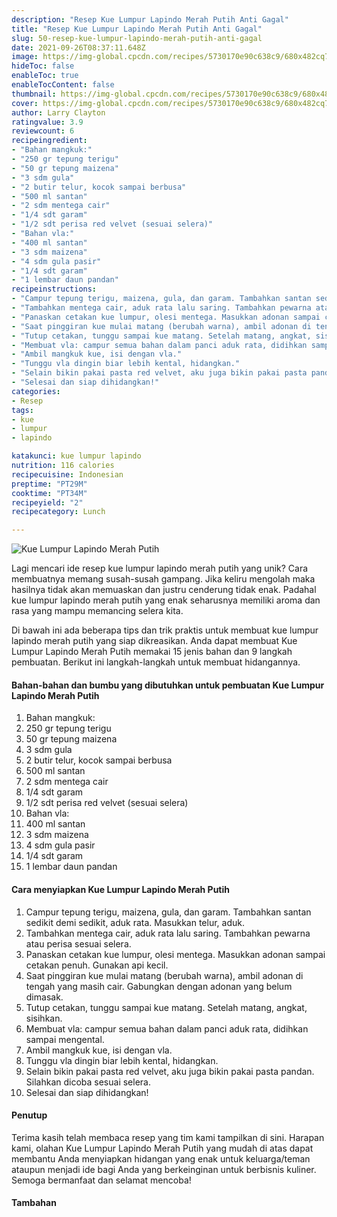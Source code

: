 ```yaml
---
description: "Resep Kue Lumpur Lapindo Merah Putih Anti Gagal"
title: "Resep Kue Lumpur Lapindo Merah Putih Anti Gagal"
slug: 50-resep-kue-lumpur-lapindo-merah-putih-anti-gagal
date: 2021-09-26T08:37:11.648Z
image: https://img-global.cpcdn.com/recipes/5730170e90c638c9/680x482cq70/kue-lumpur-lapindo-merah-putih-foto-resep-utama.jpg
hideToc: false
enableToc: true
enableTocContent: false
thumbnail: https://img-global.cpcdn.com/recipes/5730170e90c638c9/680x482cq70/kue-lumpur-lapindo-merah-putih-foto-resep-utama.jpg
cover: https://img-global.cpcdn.com/recipes/5730170e90c638c9/680x482cq70/kue-lumpur-lapindo-merah-putih-foto-resep-utama.jpg
author: Larry Clayton
ratingvalue: 3.9
reviewcount: 6
recipeingredient:
- "Bahan mangkuk:"
- "250 gr tepung terigu"
- "50 gr tepung maizena"
- "3 sdm gula"
- "2 butir telur, kocok sampai berbusa"
- "500 ml santan"
- "2 sdm mentega cair"
- "1/4 sdt garam"
- "1/2 sdt perisa red velvet (sesuai selera)"
- "Bahan vla:"
- "400 ml santan"
- "3 sdm maizena"
- "4 sdm gula pasir"
- "1/4 sdt garam"
- "1 lembar daun pandan"
recipeinstructions:
- "Campur tepung terigu, maizena, gula, dan garam. Tambahkan santan sedikit demi sedikit, aduk rata. Masukkan telur, aduk."
- "Tambahkan mentega cair, aduk rata lalu saring. Tambahkan pewarna atau perisa sesuai selera."
- "Panaskan cetakan kue lumpur, olesi mentega. Masukkan adonan sampai cetakan penuh. Gunakan api kecil."
- "Saat pinggiran kue mulai matang (berubah warna), ambil adonan di tengah yang masih cair. Gabungkan dengan adonan yang belum dimasak."
- "Tutup cetakan, tunggu sampai kue matang. Setelah matang, angkat, sisihkan."
- "Membuat vla: campur semua bahan dalam panci aduk rata, didihkan sampai mengental."
- "Ambil mangkuk kue, isi dengan vla."
- "Tunggu vla dingin biar lebih kental, hidangkan."
- "Selain bikin pakai pasta red velvet, aku juga bikin pakai pasta pandan. Silahkan dicoba sesuai selera."
- "Selesai dan siap dihidangkan!"
categories:
- Resep
tags:
- kue
- lumpur
- lapindo

katakunci: kue lumpur lapindo 
nutrition: 116 calories
recipecuisine: Indonesian
preptime: "PT29M"
cooktime: "PT34M"
recipeyield: "2"
recipecategory: Lunch

---
```



![Kue Lumpur Lapindo Merah Putih](https://img-global.cpcdn.com/recipes/5730170e90c638c9/680x482cq70/kue-lumpur-lapindo-merah-putih-foto-resep-utama.jpg)

Lagi mencari ide resep kue lumpur lapindo merah putih yang unik? Cara membuatnya memang susah-susah gampang. Jika keliru mengolah maka hasilnya tidak akan memuaskan dan justru cenderung tidak enak. Padahal kue lumpur lapindo merah putih yang enak seharusnya memiliki aroma dan rasa yang mampu memancing selera kita.




Di bawah ini ada beberapa tips dan trik praktis untuk membuat kue lumpur lapindo merah putih yang siap dikreasikan. Anda dapat membuat Kue Lumpur Lapindo Merah Putih memakai 15 jenis bahan dan 9 langkah pembuatan. Berikut ini langkah-langkah untuk membuat hidangannya.

<!--inarticleads1-->

#### Bahan-bahan dan bumbu yang dibutuhkan untuk pembuatan Kue Lumpur Lapindo Merah Putih

1. Bahan mangkuk:
1. 250 gr tepung terigu
1. 50 gr tepung maizena
1. 3 sdm gula
1. 2 butir telur, kocok sampai berbusa
1. 500 ml santan
1. 2 sdm mentega cair
1. 1/4 sdt garam
1. 1/2 sdt perisa red velvet (sesuai selera)
1. Bahan vla:
1. 400 ml santan
1. 3 sdm maizena
1. 4 sdm gula pasir
1. 1/4 sdt garam
1. 1 lembar daun pandan

<!--inarticleads2-->

#### Cara menyiapkan Kue Lumpur Lapindo Merah Putih

1. Campur tepung terigu, maizena, gula, dan garam. Tambahkan santan sedikit demi sedikit, aduk rata. Masukkan telur, aduk.
1. Tambahkan mentega cair, aduk rata lalu saring. Tambahkan pewarna atau perisa sesuai selera.
1. Panaskan cetakan kue lumpur, olesi mentega. Masukkan adonan sampai cetakan penuh. Gunakan api kecil.
1. Saat pinggiran kue mulai matang (berubah warna), ambil adonan di tengah yang masih cair. Gabungkan dengan adonan yang belum dimasak.
1. Tutup cetakan, tunggu sampai kue matang. Setelah matang, angkat, sisihkan.
1. Membuat vla: campur semua bahan dalam panci aduk rata, didihkan sampai mengental.
1. Ambil mangkuk kue, isi dengan vla.
1. Tunggu vla dingin biar lebih kental, hidangkan.
1. Selain bikin pakai pasta red velvet, aku juga bikin pakai pasta pandan. Silahkan dicoba sesuai selera.
1. Selesai dan siap dihidangkan!

#### Penutup

Terima kasih telah membaca resep yang tim kami tampilkan di sini. Harapan kami, olahan Kue Lumpur Lapindo Merah Putih yang mudah di atas dapat membantu Anda menyiapkan hidangan yang enak untuk keluarga/teman ataupun menjadi ide bagi Anda yang berkeinginan untuk berbisnis kuliner. Semoga bermanfaat dan selamat mencoba!

#### Tambahan



